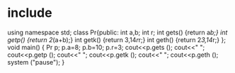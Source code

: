 # include <iostream>
using namespace std;
class Pr{public:
int a,b;
	int r;
	int gets() {return a*b;}
	int getp() {return 2*(a+b);}
	int getk() {return 3,14*r*r;}
	int geth() {return 2*3,14*r;}
};
	void main()
	{
	Pr p;
    p.a=8;
	p.b=10;
	p.r=3;
	cout<<p.gets ();
	cout<<" ";
	cout<<p.getp ();
	cout<<" ";
    cout<<p.getk ();
	cout<<" ";
	cout<<p.geth ();
	system ("pause");
}
